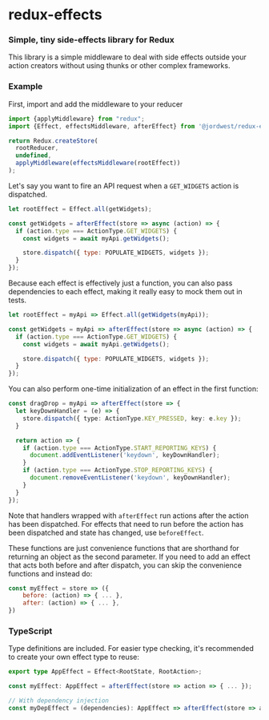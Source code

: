 # redux-effects

### Simple, tiny side-effects library for Redux

This library is a simple middleware to deal with side effects outside your action creators
without using thunks or other complex frameworks.

### Example

First, import and add the middleware to your reducer

```js
import {applyMiddleware} from "redux";
import {Effect, effectsMiddleware, afterEffect} from '@jordwest/redux-effects';

return Redux.createStore(
  rootReducer,
  undefined,
  applyMiddleware(effectsMiddleware(rootEffect))
);
```

Let's say you want to fire an API request when a `GET_WIDGETS` action is dispatched.

```js
let rootEffect = Effect.all(getWidgets);

const getWidgets = afterEffect(store => async (action) => {
  if (action.type === ActionType.GET_WIDGETS) {
    const widgets = await myApi.getWidgets();

    store.dispatch({ type: POPULATE_WIDGETS, widgets });
  }
});
```

Because each effect is effectively just a function, you can also pass dependencies to each effect, making it really easy to mock them out in tests.

```js
let rootEffect = myApi => Effect.all(getWidgets(myApi));

const getWidgets = myApi => afterEffect(store => async (action) => {
  if (action.type === ActionType.GET_WIDGETS) {
    const widgets = await myApi.getWidgets();

    store.dispatch({ type: POPULATE_WIDGETS, widgets });
  }
});
```

You can also perform one-time initialization of an effect in the first function:

```ts
const dragDrop = myApi => afterEffect(store => {
  let keyDownHandler = (e) => {
    store.dispatch({ type: ActionType.KEY_PRESSED, key: e.key });
  }

  return action => {
    if (action.type === ActionType.START_REPORTING_KEYS) {
      document.addEventListener('keydown', keyDownHandler);
    }
    if (action.type === ActionType.STOP_REPORTING_KEYS) {
      document.removeEventListener('keydown', keyDownHandler);
    }
  }
});
```

Note that handlers wrapped with `afterEffect` run actions after the action has been dispatched. For effects that need to run before the action
has been dispatched and state has changed, use `beforeEffect`.

These functions are just convenience functions that are shorthand for returning an object as the second parameter. If you need to add an effect that
acts both before and after dispatch, you can skip the convenience functions and instead do:

```js
const myEffect = store => ({
    before: (action) => { ... },
    after: (action) => { ... },
})
```

### TypeScript

Type definitions are included. For easier type checking, it's recommended to create your own effect type to reuse:

```ts
export type AppEffect = Effect<RootState, RootAction>;

const myEffect: AppEffect = afterEffect(store => action => { ... });

// With dependency injection
const myDepEffect = (dependencies): AppEffect => afterEffect(store => action => { ... });
```